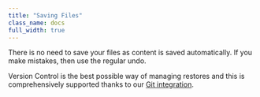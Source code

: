 ```yaml
---
title: "Saving Files"
class_name: docs
full_width: true
---
```


There is no need to save your files as content is saved automatically. If you make mistakes, then use the regular undo.

Version Control is the best possible way of managing restores and this is comprehensively supported thanks to our [Git integration](/docs/git).




